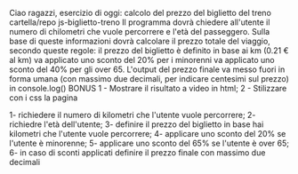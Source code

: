 Ciao ragazzi,
esercizio di oggi: calcolo del prezzo del biglietto del treno
cartella/repo js-biglietto-treno
Il programma dovrà chiedere all'utente il numero di chilometri che vuole percorrere e l'età del passeggero.
Sulla base di queste informazioni dovrà calcolare il prezzo totale del viaggio, secondo queste regole:
il prezzo del biglietto è definito in base ai km (0.21 € al km)
va applicato uno sconto del 20% per i minorenni
va applicato uno sconto del 40% per gli over 65.
L'output del prezzo finale va messo fuori in forma umana (con massimo due decimali, per indicare centesimi sul prezzo) in console.log()
BONUS
1 - Mostrare il risultato a video in html;
2 - Stilizzare con i css la pagina

1- richiedere il numero di kilometri che l'utente vuole percorrere;
2- richiedre l'età dell'utente;
3- definire il prezzo del biglietto in base hai kilometri che l'utente vuole percorrere;
4- applicare uno sconto del 20% se l'utente è minorenne;
5- applicare uno sconto del 65% se l'utente è over 65;
6- in caso di sconti applicati definire il prezzo finale con massimo due decimali 